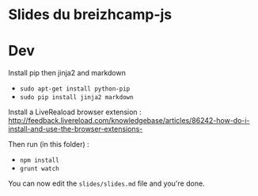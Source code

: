 Slides du breizhcamp-js
=============

# Dev

Install pip then jinja2 and markdown
- `sudo apt-get install python-pip`
- `sudo pip install jinja2 markdown`


Install a LiveReaload browser extension : http://feedback.livereload.com/knowledgebase/articles/86242-how-do-i-install-and-use-the-browser-extensions-

Then run (in this folder) :

- `npm install`
- `grunt watch`


You can now edit the `slides/slides.md` file and you're done.